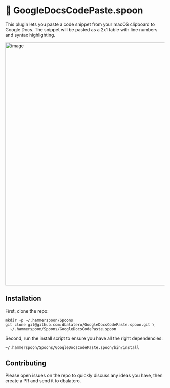 # 🍯 GoogleDocsCodePaste.spoon

This plugin lets you paste a code snippet from your macOS clipboard to Google Docs. The snippet will be pasted as a 2x1 table with line numbers and syntax highlighting.

<img width="768" alt="image" src="https://user-images.githubusercontent.com/59429/154707685-3d0469e1-b741-4276-8fdb-06c063429820.png" />

## Installation

First, clone the repo:

```
mkdir -p ~/.hammerspoon/Spoons
git clone git@github.com:dbalatero/GoogleDocsCodePaste.spoon.git \
  ~/.hammerspoon/Spoons/GoogleDocsCodePaste.spoon
```

Second, run the install script to ensure you have all the right dependencies:

```
~/.hammerspoon/Spoons/GoogleDocsCodePaste.spoon/bin/install
```

## Contributing

Please open issues on the repo to quickly discuss any ideas you have, then create a PR and send it to dbalatero.
